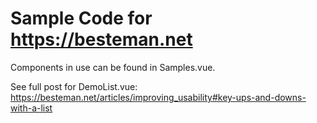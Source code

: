 # Sample Code for https://besteman.net

Components in use can be found in Samples.vue.

See full post for DemoList.vue:
https://besteman.net/articles/improving_usability#key-ups-and-downs-with-a-list
